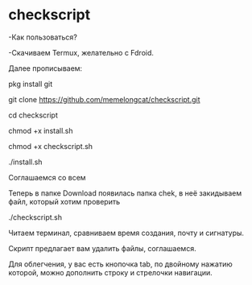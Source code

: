 # checkscript
-Как пользоваться?

-Скачиваем Termux, желательно с Fdroid.

Далее прописываем:

pkg install git

git clone https://github.com/memelongcat/checkscript.git

cd checkscript 

chmod +x install.sh

chmod +x checkscript.sh

./install.sh

Соглашаемся со всем

Теперь в папке Download появилась папка chek, в неё закидываем файл, который хотим проверить

./checkscript.sh

Читаем терминал, сравниваем время создания, почту и сигнатуры.

Скрипт предлагает вам удалить файлы, соглашаемся.

Для облегчения, у вас есть кнопочка tab, по двойному нажатию которой, можно дополнить строку и стрелочки навигации.
